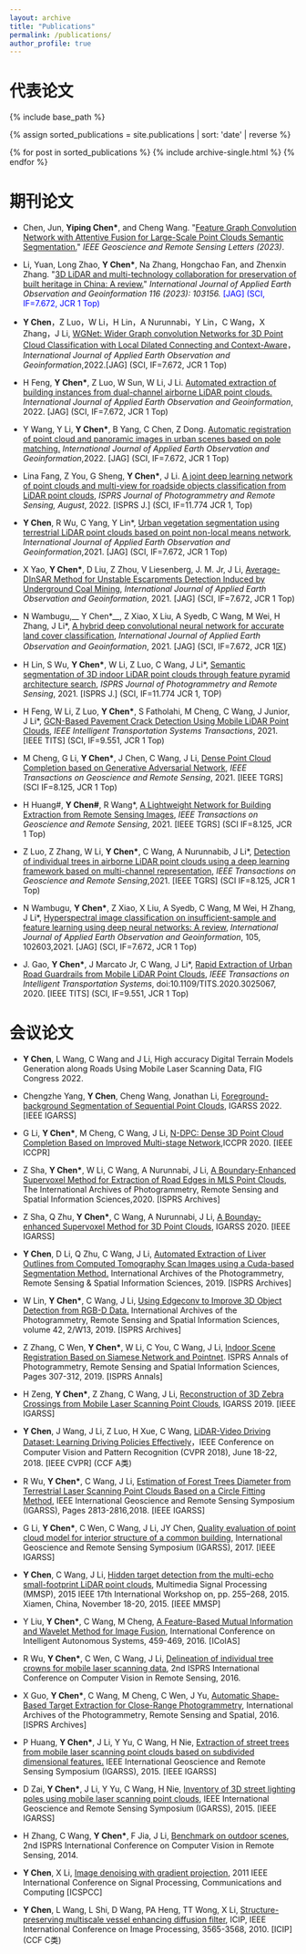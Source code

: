 ```yaml
---
layout: archive
title: "Publications"
permalink: /publications/
author_profile: true
---
```


代表论文
======
{% include base_path %}

{% assign sorted_publications = site.publications | sort: 'date' | reverse %}

{% for post in sorted_publications %}
  {% include archive-single.html %}
{% endfor %}


期刊论文
======
+ Chen, Jun, __Yiping Chen*__, and Cheng Wang. "[Feature Graph Convolution Network with Attentive Fusion for Large-Scale Point Clouds Semantic Segmentation.](https://ieeexplore.ieee.org/abstract/document/10217158)" _IEEE Geoscience and Remote Sensing Letters (2023)_.

+	Li, Yuan, Long Zhao, __Y Chen*__, Na Zhang, Hongchao Fan, and Zhenxin Zhang. "[3D LiDAR and multi-technology collaboration for preservation of built heritage in China: A review.](https://www.sciencedirect.com/science/article/pii/S1569843222003442)" _International Journal of Applied Earth Observation and Geoinformation 116 (2023): 103156._ <font color="blue">[JAG] (SCI, IF=7.672, JCR 1 Top)</font>

+	__Y Chen__，Z Luo，W Li，H Lin，A Nurunnabi，Y Lin，C Wang，X Zhang，J Li, [WGNet: Wider Graph convolution Networks for 3D Point Cloud Classification with Local Dilated Connecting and Context-Aware](https://www.sciencedirect.com/science/article/pii/S030324342200112X)，_International Journal of Applied Earth Observation and Geoinformation_,2022.[JAG] (SCI, IF=7.672, JCR 1 Top)

+	H Feng, __Y Chen*__, Z Luo, W Sun, W Li, J Li. [Automated extraction of building instances from dual-channel airborne LiDAR point clouds.](https://www.sciencedirect.com/science/article/pii/S1569843222002308) _International Journal of Applied Earth Observation and Geoinformation_, 2022. [JAG] (SCI, IF=7.672, JCR 1 Top)
  
+	Y Wang, Y Li, __Y Chen*__, B Yang, C Chen, Z Dong. [Automatic registration of point cloud and panoramic images in urban scenes based on pole matching.](https://doi.org/10.1016/j.jag.2022.103083) _International Journal of Applied Earth Observation and Geoinformation_,2022. [JAG] (SCI, IF=7.672, JCR 1 Top)
  
+	Lina Fang, Z You, G Sheng, __Y Chen*__, J Li. [A joint deep learning network of point clouds and multi-view for roadside objects classification from LiDAR point clouds](https://doi.org/10.1016/j.isprsjprs.2022.08.022), _ISPRS Journal of Photogrammetry and Remote Sensing, August_, 2022. [ISPRS J.] (SCI, IF=11.774 JCR 1, Top)
  
+	__Y Chen__, R Wu, C Yang, Y Lin*, [Urban vegetation segmentation using terrestrial LiDAR point clouds based on point non-local means network](https://doi.org/10.1016/j.jag.2021.102580), _International Journal of Applied Earth Observation and Geoinformation_,2021. [JAG] (SCI, IF=7.672, JCR 1 Top)
  
+	X Yao, __Y Chen*__, D Liu, Z Zhou, V Liesenberg, J. M. Jr, J Li, [Average-DInSAR Method for Unstable Escarpments Detection Induced by Underground Coal Mining](https://doi.org/10.1016/j.jag.2021.102489), _International Journal of Applied Earth Observation and Geoinformation_, 2021. [JAG] (SCI, IF=7.672, JCR 1 Top)
  
+	N Wambugu,__ Y Chen*__, Z Xiao, X Liu, A Syedb, C Wang, M Wei, H Zhang, J Li*, [A hybrid deep convolutional neural network for accurate land cover classification](https://doi.org/10.1016/j.jag.2021.102515), _International Journal of Applied Earth Observation and Geoinformation_, 2021. [JAG] (SCI, IF=7.672, JCR 1区)
  
+	H Lin, S Wu, __Y Chen*__, W Li, Z Luo, C Wang, J Li*, [Semantic segmentation of 3D indoor LiDAR point clouds through feature pyramid architecture search](https://doi.org/10.1016/j.isprsjprs.2021.05.009), _ISPRS Journal of Photogrammetry and Remote Sensing_, 2021. [ISPRS J.] (SCI, IF=11.774 JCR 1, TOP)
  
+	H Feng, W Li, Z Luo, __Y Chen*__, S Fatholahi, M Cheng, C Wang, J Junior, J Li*, [GCN-Based Pavement Crack Detection Using Mobile LiDAR Point Clouds](https://ieeexplore.ieee.org/document/9508901), _IEEE Intelligent Transportation Systems Transactions_, 2021. [IEEE TITS] (SCI, IF=9.551, JCR 1 Top)
+	M Cheng, G Li, __Y Chen*__, J Chen, C Wang, J Li, [Dense Point Cloud Completion based on Generative Adversarial Network](https://ieeexplore.ieee.org/abstract/document/9528913), _IEEE Transactions on Geoscience and Remote Sensing_, 2021. [IEEE TGRS] (SCI IF=8.125, JCR 1 Top) 
+	H Huang#, __Y Chen#__, R Wang*, [A Lightweight Network for Building Extraction from Remote Sensing Images](https://ieeexplore.ieee.org/abstract/document/9627995), _IEEE Transactions on Geoscience and Remote Sensing_, 2021. [IEEE TGRS] (SCI IF=8.125, JCR 1 Top)
+	Z Luo, Z Zhang, W Li, __Y Chen*__, C Wang, A Nurunnabib, J Li*, [Detection of individual trees in airborne LiDAR point clouds using a deep learning framework based on multi-channel representation](https://ieeexplore.ieee.org/abstract/document/9627111), _IEEE Transactions on Geoscience and Remote Sensing_,2021. [IEEE TGRS] (SCI IF=8.125, JCR 1 Top)
+	N Wambugu, __Y Chen*__, Z Xiao, X Liu, A Syedb, C Wang, M Wei, H Zhang, J Li*, [Hyperspectral image classification on insufficient-sample and feature learning using deep neural networks: A review](https://doi.org/10.1016/j.jag.2021.102603), _International Journal of Applied Earth Observation and Geoinformation_, 105, 102603,2021. [JAG] (SCI, IF=7.672, JCR 1 Top) 
+	J. Gao, __Y Chen*__, J Marcato Jr, C Wang, J Li*, [Rapid Extraction of Urban Road Guardrails from Mobile LiDAR Point Clouds](https://ieeexplore.ieee.org/abstract/document/9208763), _IEEE Transactions on Intelligent Transportation Systems_, doi:10.1109/TITS.2020.3025067, 2020. [IEEE TITS] (SCI, IF=9.551, JCR 1 Top)

会议论文
======
+ __Y Chen__, L Wang, C Wang and J Li, High accuracy Digital Terrain Models Generation along Roads Using Mobile Laser Scanning Data, FIG Congress 2022.

+ Chengzhe Yang, __Y Chen__, Cheng Wang, Jonathan Li, [Foreground-background Segmentation of Sequential Point Clouds](https://ieeexplore.ieee.org/abstract/document/9883255), IGARSS 2022. [IEEE IGARSS]

+ G Li, __Y Chen*__, M Cheng, C Wang, J Li, [N-DPC: Dense 3D Point Cloud Completion Based on Improved Multi-stage Network](https://doi.org/10.1145/3436369.3437421),ICCPR 2020. [IEEE ICCPR]
+ Z Sha, __Y Chen*__, W Li, C Wang, A Nurunnabi, J Li, [A Boundary-Enhanced Supervoxel Method for Extraction of Road Edges in MLS Point Clouds](https://doi.org/10.5194/isprs-archives-XLIII-B1-2020-65-2020), The International Archives of Photogrammetry, Remote Sensing and Spatial Information Sciences,2020. [ISPRS Archives]
+ Z Sha, Q Zhu, __Y Chen*__, C Wang, A Nurunnabi, J Li, [A Bounday-enhanced Supervoxel Method for 3D Point Clouds](https://ieeexplore.ieee.org/abstract/document/9323330), IGARSS 2020. [IEEE IGARSS]
+ __Y Chen__, D Li, Q Zhu, C Wang, J Li, [Automated Extraction of Liver Outlines from Computed Tomography Scan Images using a Cuda-based Segmentation Method.](https://doi.org/10.5194/isprs-archives-XLII-2-W12-31-2019) International Archives of the Photogrammetry, Remote Sensing & Spatial Information Sciences, 2019. [ISPRS Archives]
+ W Lin, __Y Chen*__, C Wang, J Li, [Using Edgeconv to Improve 3D Object Detection from RGB-D Data.](https://doi.org/10.5194/isprs-archives-XLII-2-W13-835-2019) International Archives of the Photogrammetry, Remote Sensing and Spatial Information Sciences, volume 42, 2/W13, 2019. [ISPRS Archives]
+ Z Zhang, C Wen, __Y Chen*__, W Li, C You, C Wang, J Li, [Indoor Scene Registration Based on Siamese Network and Pointnet](https://isprs-annals.copernicus.org/articles/IV-2-W5/307/2019/isprs-annals-IV-2-W5-307-2019.pdf). ISPRS Annals of Photogrammetry, Remote Sensing and Spatial Information Sciences, Pages 307-312, 2019. [ISPRS Annals]
+ H Zeng, __Y Chen*__, Z Zhang, C Wang, J Li, [Reconstruction of 3D Zebra Crossings from Mobile Laser Scanning Point Clouds](https://ieeexplore.ieee.org/abstract/document/8899336), IGARSS 2019. [IEEE IGARSS]
+ __Y Chen__, J Wang, J Li, Z Luo, H Xue, C Wang, [LiDAR-Video Driving Dataset: Learning Driving Policies Effectively](https://openaccess.thecvf.com/content_cvpr_2018/html/Chen_LiDAR-Video_Driving_Dataset_CVPR_2018_paper.html)，IEEE Conference on Computer Vision and Pattern Recognition (CVPR 2018), June 18-22, 2018. [IEEE CVPR] (CCF A类)
+ R Wu, __Y Chen*__, C Wang, J Li, [Estimation of Forest Trees Diameter from Terrestrial Laser Scanning Point Clouds Based on a Circle Fitting Method](https://ieeexplore.ieee.org/abstract/document/8517303), IEEE International Geoscience and Remote Sensing Symposium (IGARSS), Pages 2813-2816,2018. [IEEE IGARSS]
+ G Li, __Y Chen*__, C Wen, C Wang, J Li, JY Chen, [Quality evaluation of point cloud model for interior structure of a common building](https://ieeexplore.ieee.org/abstract/document/8128387), International Geoscience and Remote Sensing Symposium (IGARSS), 2017. [IEEE IGARSS]
+ __Y Chen__, C Wang, J Li, [Hidden target detection from the multi-echo small-footprint LiDAR point clouds](https://ieeexplore.ieee.org/abstract/document/7340880), Multimedia Signal Processing (MMSP), 2015 IEEE 17th International Workshop on, pp. 255–268, 2015. Xiamen, China, November 18-20, 2015. [IEEE MMSP]
+ Y Liu, __Y Chen*__, C Wang, M Cheng, [A Feature-Based Mutual Information and Wavelet Method for Image Fusion](https://link.springer.com/chapter/10.1007/978-3-319-48036-7_33), International Conference on Intelligent Autonomous Systems, 459-469, 2016. [ICoIAS]
+ R Wu, __Y Chen*__, C Wen, C Wang, J Li, [Delineation of individual tree crowns for mobile laser scanning data]( https://doi.org/10.1117/12.2234909), 2nd ISPRS International Conference on Computer Vision in Remote Sensing, 2016.
+ X Guo, __Y Chen*__, C Wang, M Cheng, C Wen, J Yu, [Automatic Shape-Based Target Extraction for Close-Range Photogrammetry](https://isprs-archives.copernicus.org/articles/XLI-B1/583/2016/isprs-archives-XLI-B1-583-2016.pdf), International Archives of the Photogrammetry, Remote Sensing and Spatial, 2016. [ISPRS Archives]
+ P Huang, __Y Chen*__, J Li, Y Yu, C Wang, H Nie, [Extraction of street trees from mobile laser scanning point clouds based on subdivided dimensional features.](https://ieeexplore.ieee.org/abstract/document/7325824) IEEE International Geoscience and Remote Sensing Symposium (IGARSS), 2015. [IEEE IGARSS]
+ D Zai, __Y Chen*__, J Li, Y Yu, C Wang, H Nie, [Inventory of 3D street lighting poles using mobile laser scanning point clouds](https://ieeexplore.ieee.org/abstract/document/7325828), IEEE International Geoscience and Remote Sensing Symposium (IGARSS), 2015. [IEEE IGARSS]
+ H Zhang, C Wang, __Y Chen*__, F Jia, J Li, [Benchmark on outdoor scenes](https://doi.org/10.1117/12.2234860), 2nd ISPRS International Conference on Computer Vision in Remote Sensing, 2014.
+ __Y Chen__, X Li, [Image denoising with gradient projection](https://ieeexplore.ieee.org/abstract/document/6061780), 2011 IEEE International Conference on Signal Processing, Communications and Computing [ICSPCC]
+ __Y Chen__, L Wang, L Shi, D Wang, PA Heng, TT Wong, X Li, [Structure-preserving multiscale vessel enhancing diffusion filter](https://ieeexplore.ieee.org/abstract/document/5651065), ICIP, IEEE International Conference on Image Processing, 3565-3568, 2010. [ICIP] (CCF C类)
